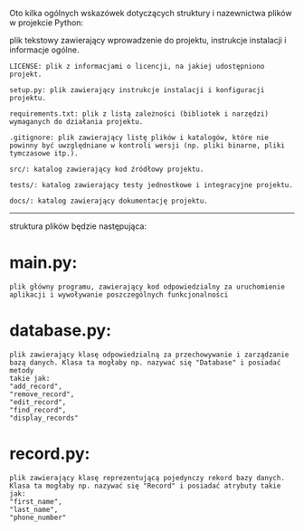 Oto kilka ogólnych wskazówek dotyczących struktury i nazewnictwa plików w projekcie Python:

[//]: # (README.md: )
    plik tekstowy zawierający wprowadzenie do projektu, instrukcje instalacji i informacje ogólne.
    
    LICENSE: plik z informacjami o licencji, na jakiej udostępniono projekt.
    
    setup.py: plik zawierający instrukcje instalacji i konfiguracji projektu.
    
    requirements.txt: plik z listą zależności (bibliotek i narzędzi) wymaganych do działania projektu.
    
    .gitignore: plik zawierający listę plików i katalogów, które nie powinny być uwzględniane w kontroli wersji (np. pliki binarne, pliki tymczasowe itp.).
    
    src/: katalog zawierający kod źródłowy projektu.
    
    tests/: katalog zawierający testy jednostkowe i integracyjne projektu.
    
    docs/: katalog zawierający dokumentację projektu.

--------------------------
 struktura plików będzie następująca:

# main.py: 
    plik główny programu, zawierający kod odpowiedzialny za uruchomienie 
    aplikacji i wywoływanie poszczególnych funkcjonalności

# database.py:
    plik zawierający klasę odpowiedzialną za przechowywanie i zarządzanie 
    bazą danych. Klasa ta mogłaby np. nazywać się "Database" i posiadać metody 
    takie jak:
    "add_record", 
    "remove_record", 
    "edit_record", 
    "find_record", 
    "display_records"
    
# record.py: 
    plik zawierający klasę reprezentującą pojedynczy rekord bazy danych. 
    Klasa ta mogłaby np. nazywać się "Record" i posiadać atrybuty takie 
    jak:
    "first_name", 
    "last_name", 
    "phone_number"